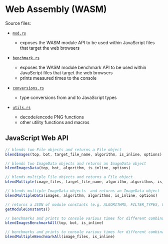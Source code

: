 # Web Assembly (WASM)

Source files:

- [`mod.rs`](./mod.rs)
    - exposes the WASM module API to be used within JavaScript files that target the web browsers

- [`benchmark.rs`](./benchmark.rs)
    - exposes the WASM module benchmark API to be used within JavaScript files that target the web browsers
    - prints measured times to the console

- [`conversions.rs`](./conversions.rs)
    - type conversions from and to JavaScript types

- [`utils.rs`](./utils.rs)
    - decode/encode PNG functions
    - other utility functions and macros

## JavaScript Web API

```javascript
// blends two File objects and returns a File object
blendImages(top, bot, target_file_name, algorithm, is_inline, options)

// blends two ImageData objects and returns an ImageData object
blendImagesData(top, bot, algorithm, is_inline, options)

// blends multiple File objects and returns a File object
blendMultiple(image_files, target_file_name, algorithm, algorithms, is_inline, options)

// blends multiple ImageData objects  and returns an ImageData object
blendMultipleData(images, algorithm, algorithms, is_inline, options)

// returns a JSON of module constants (e.g. ALGORITHMS, FILTER_TYPES, COMPILER_VERSION, ...)
getModuleConstants()

// benchmarks and prints to console various times for different combinations of blending algorithms, compression algorithms and filters for `blendImages`
blendImagesBenchmarkAll(top, bot, is_inline)

// benchmarks and prints to console various times for different combinations of blending algorithms, compression algorithms and filters for `blendMultiple`
blendMultipleBenchmarkAll(image_files, is_inline)
```
